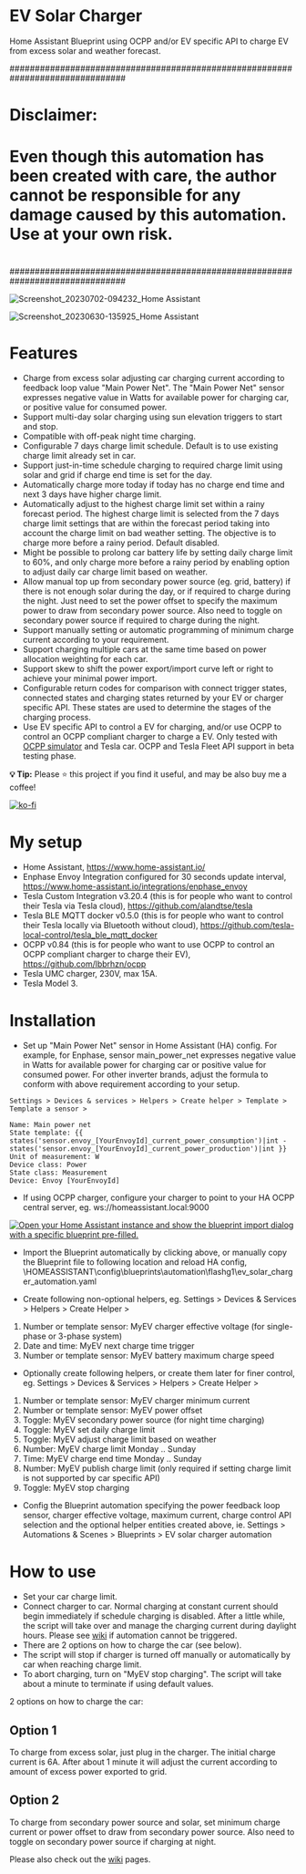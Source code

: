 # EV Solar Charger
Home Assistant Blueprint using OCPP and/or EV specific API to charge EV from excess solar and weather forecast.

###############################################################################
# Disclaimer:
#
# Even though this automation has been created with care, the author cannot be responsible for any damage caused by this automation.  Use at your own risk.
#
###############################################################################

![Screenshot_20230702-094232_Home Assistant](https://github.com/flashg1/TeslaSolarCharger/assets/122323972/58d1df89-905b-422c-8542-0081b9fa342f)

![Screenshot_20230630-135925_Home Assistant](https://github.com/flashg1/TeslaSolarCharger/assets/122323972/2f04b1e2-b56d-493c-977f-82d5dd04cbe5)


Features
========

-   Charge from excess solar adjusting car charging current according to feedback loop value "Main Power Net".  The "Main Power Net" sensor expresses negative value in Watts for available power for charging car, or positive value for consumed power.
-   Support multi-day solar charging using sun elevation triggers to start and stop.
-   Compatible with off-peak night time charging.
-   Configurable 7 days charge limit schedule.  Default is to use existing charge limit already set in car.
-   Support just-in-time schedule charging to required charge limit using solar and grid if charge end time is set for the day.
-   Automatically charge more today if today has no charge end time and next 3 days have higher charge limit.
-   Automatically adjust to the highest charge limit set within a rainy forecast period.  The highest charge limit is selected from the 7 days charge limit settings that are within the forecast period taking into account the charge limit on bad weather setting.  The objective is to charge more before a rainy period.  Default disabled.
-   Might be possible to prolong car battery life by setting daily charge limit to 60%, and only charge more before a rainy period by enabling option to adjust daily car charge limit based on weather.
-   Allow manual top up from secondary power source (eg. grid, battery) if there is not enough solar during the day, or if required to charge during the night. Just need to set the power offset to specify the maximum power to draw from secondary power source. Also need to toggle on secondary power source if required to charge during the night.
-   Support manually setting or automatic programming of minimum charge current according to your requirement.
-   Support charging multiple cars at the same time based on power allocation weighting for each car.
-   Support skew to shift the power export/import curve left or right to achieve your minimal power import.
-   Configurable return codes for comparison with connect trigger states, connected states and charging states returned by your EV or charger specific API. These states are used to determine the stages of the charging process.
-   Use EV specific API to control a EV for charging, and/or use OCPP to control an OCPP compliant charger to charge a EV. Only tested with [OCPP simulator](https://github.com/lewei50/iammeter-simulator) and Tesla car. OCPP and Tesla Fleet API support in beta testing phase.


**💡 Tip:** Please :star: this project if you find it useful, and may be also buy me a coffee!

[![ko-fi](https://ko-fi.com/img/githubbutton_sm.svg)](https://ko-fi.com/flashg1)


My setup
========

-	Home Assistant, https://www.home-assistant.io/
-	Enphase Envoy Integration configured for 30 seconds update interval, https://www.home-assistant.io/integrations/enphase_envoy
-	Tesla Custom Integration v3.20.4 (this is for people who want to control their Tesla via Tesla cloud), https://github.com/alandtse/tesla
- Tesla BLE MQTT docker v0.5.0 (this is for people who want to control their Tesla locally via Bluetooth without cloud), https://github.com/tesla-local-control/tesla_ble_mqtt_docker
- OCPP v0.84 (this is for people who want to use OCPP to control an OCPP compliant charger to charge their EV), https://github.com/lbbrhzn/ocpp
-	Tesla UMC charger, 230V, max 15A.
-	Tesla Model 3.


Installation
============

-	Set up "Main Power Net" sensor in Home Assistant (HA) config.  For example, for Enphase, sensor main_power_net expresses negative value in Watts for available power for charging car or positive value for consumed power.  For other inverter brands, adjust the formula to conform with above requirement according to your setup.
```
Settings > Devices & services > Helpers > Create helper > Template > Template a sensor >

Name: Main power net
State template: {{ states('sensor.envoy_[YourEnvoyId]_current_power_consumption')|int - states('sensor.envoy_[YourEnvoyId]_current_power_production')|int }}
Unit of measurement: W
Device class: Power
State class: Measurement
Device: Envoy [YourEnvoyId]
```

- If using OCPP charger, configure your charger to point to your HA OCPP central server, eg. ws://homeassistant.local:9000

[![Open your Home Assistant instance and show the blueprint import dialog with a specific blueprint pre-filled.](https://my.home-assistant.io/badges/blueprint_import.svg)](https://my.home-assistant.io/redirect/blueprint_import/?blueprint_url=https%3A%2F%2Fgithub.com%2Fflashg1%2FevSolarCharger%2Fblob%2Fmain%2Fev_solar_charger_automation.yaml)

-	Import the Blueprint automatically by clicking above, or manually copy the Blueprint file to following location and reload HA config,
\\HOMEASSISTANT\config\blueprints\automation\flashg1\ev_solar_charger_automation.yaml

-	Create following non-optional helpers, eg.
Settings > Devices & Services > Helpers > Create Helper >
1.  Number or template sensor: MyEV charger effective voltage (for single-phase or 3-phase system)
1.  Date and time: MyEV next charge time trigger
1.  Number or template sensor: MyEV battery maximum charge speed

-	Optionally create following helpers, or create them later for finer control, eg.
Settings > Devices & Services > Helpers > Create Helper >
1.  Number or template sensor: MyEV charger minimum current
1.	Number or template sensor: MyEV power offset
1.	Toggle: MyEV secondary power source (for night time charging)
1.	Toggle: MyEV set daily charge limit
1.	Toggle: MyEV adjust charge limit based on weather
1.	Number: MyEV charge limit Monday .. Sunday
1.	Time: MyEV charge end time Monday .. Sunday
1.  Number: MyEV publish charge limit (only required if setting charge limit is not supported by car specific API)
1.	Toggle: MyEV stop charging

-	Config the Blueprint automation specifying the power feedback loop sensor, charger effective voltage, maximum current, charge control API selection and the optional helper entities created above, ie.
Settings > Automations & Scenes > Blueprints > EV solar charger automation


How to use
==========

-	Set your car charge limit.
-	Connect charger to car.  Normal charging at constant current should begin immediately if schedule charging is disabled.  After a little while, the script will take over and manage the charging current during daylight hours.  Please see [wiki](https://github.com/flashg1/evSolarCharger/wiki/User-guide#automation-cannot-be-triggered) if automation cannot be triggered.
-	There are 2 options on how to charge the car (see below).
-	The script will stop if charger is turned off manually or automatically by car when reaching charge limit.
-	To abort charging, turn on "MyEV stop charging".  The script will take about a minute to terminate if using default values.

2 options on how to charge the car:

Option 1
--------
To charge from excess solar, just plug in the charger.  The initial charge current is 6A.  After about 1 minute it will adjust the current according to amount of excess power exported to grid.

Option 2
--------
To charge from secondary power source and solar, set minimum charge current or power offset to draw from secondary power source.  Also need to toggle on secondary power source if charging at night.

Please also check out the [wiki](https://github.com/flashg1/evSolarCharger/wiki) pages.
